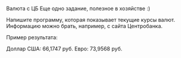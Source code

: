 Валюта с ЦБ
Еще одно задание, полезное в хозяйстве :)

Напишите программу, которая показывает текущие курсы валют. Информацию можно брать, например, с сайта Центробанка.

Пример результата:

Доллар США: 66,1747 руб.
Евро: 73,9568 руб.